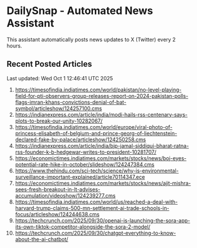 # DailySnap - Automated News Assistant

This assistant automatically posts news updates to X (Twitter) every 2 hours.

## Recent Posted Articles

Last updated: Wed Oct  1 12:46:41 UTC 2025

1. https://timesofindia.indiatimes.com/world/pakistan/no-level-playing-field-for-pti-observers-group-releases-report-on-2024-pakistan-polls-flags-imran-khans-convictions-denial-of-bat-symbol/articleshow/124257100.cms
2. https://indianexpress.com/article/india/modi-hails-rss-centenary-says-plots-to-break-our-unity-10282067/
3. https://timesofindia.indiatimes.com/world/europe/viral-photo-of-princess-elisabeth-of-belgium-and-prince-georg-of-liechtenstein-declared-fake-by-palace/articleshow/124250258.cms
4. https://indianexpress.com/article/india/bjp-jamal-siddiqui-bharat-ratna-rss-founder-k-b-hedgewar-writes-to-president-10281707/
5. https://economictimes.indiatimes.com/markets/stocks/news/boj-eyes-potential-rate-hike-in-october/slideshow/124247384.cms
6. https://www.thehindu.com/sci-tech/science/why-is-environmental-surveillance-important-explained/article70114347.ece
7. https://economictimes.indiatimes.com/markets/stocks/news/ajit-mishra-sees-fresh-breakout-in-lt-advises-accumulation/videoshow/124239277.cms
8. https://timesofindia.indiatimes.com/world/us/reached-a-deal-with-harvard-trump-claims-500-mn-settlement-ai-trade-schools-in-focus/articleshow/124244638.cms
9. https://techcrunch.com/2025/09/30/openai-is-launching-the-sora-app-its-own-tiktok-competitor-alongside-the-sora-2-model/
10. https://techcrunch.com/2025/09/30/chatgpt-everything-to-know-about-the-ai-chatbot/
